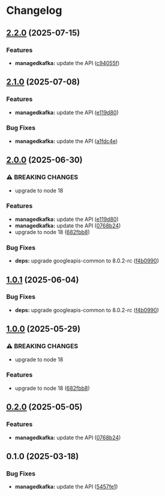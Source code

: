 # Changelog

## [2.2.0](https://github.com/googleapis/google-api-nodejs-client/compare/managedkafka-v2.1.0...managedkafka-v2.2.0) (2025-07-15)


### Features

* **managedkafka:** update the API ([c94055f](https://github.com/googleapis/google-api-nodejs-client/commit/c94055feb848da359ce86ce3fd96d239e74a4701))

## [2.1.0](https://github.com/googleapis/google-api-nodejs-client/compare/managedkafka-v2.0.0...managedkafka-v2.1.0) (2025-07-08)


### Features

* **managedkafka:** update the API ([e119d80](https://github.com/googleapis/google-api-nodejs-client/commit/e119d80b79ccd723dce7da375b7515fa3993d483))


### Bug Fixes

* **managedkafka:** update the API ([a1fdc4e](https://github.com/googleapis/google-api-nodejs-client/commit/a1fdc4eee2d152bdc75d0ee3b3677a57634e1cac))

## [2.0.0](https://github.com/googleapis/google-api-nodejs-client/compare/managedkafka-v1.0.1...managedkafka-v2.0.0) (2025-06-30)


### ⚠ BREAKING CHANGES

* upgrade to node 18

### Features

* **managedkafka:** update the API ([e119d80](https://github.com/googleapis/google-api-nodejs-client/commit/e119d80b79ccd723dce7da375b7515fa3993d483))
* **managedkafka:** update the API ([0768b24](https://github.com/googleapis/google-api-nodejs-client/commit/0768b24eb8b2442f43b3686d86cb66ce304afcc9))
* upgrade to node 18 ([682fbb8](https://github.com/googleapis/google-api-nodejs-client/commit/682fbb869189ae92b3e9a194d37d0548af0c1f92))


### Bug Fixes

* **deps:** upgrade googleapis-common to 8.0.2-rc ([f4b0990](https://github.com/googleapis/google-api-nodejs-client/commit/f4b099071040cfbcfe4a2e7d487d45ee93b369e0))

## [1.0.1](https://github.com/googleapis/google-api-nodejs-client/compare/managedkafka-v1.0.0...managedkafka-v1.0.1) (2025-06-04)


### Bug Fixes

* **deps:** upgrade googleapis-common to 8.0.2-rc ([f4b0990](https://github.com/googleapis/google-api-nodejs-client/commit/f4b099071040cfbcfe4a2e7d487d45ee93b369e0))

## [1.0.0](https://github.com/googleapis/google-api-nodejs-client/compare/managedkafka-v0.2.0...managedkafka-v1.0.0) (2025-05-29)


### ⚠ BREAKING CHANGES

* upgrade to node 18

### Features

* upgrade to node 18 ([682fbb8](https://github.com/googleapis/google-api-nodejs-client/commit/682fbb869189ae92b3e9a194d37d0548af0c1f92))

## [0.2.0](https://github.com/googleapis/google-api-nodejs-client/compare/managedkafka-v0.1.0...managedkafka-v0.2.0) (2025-05-05)


### Features

* **managedkafka:** update the API ([0768b24](https://github.com/googleapis/google-api-nodejs-client/commit/0768b24eb8b2442f43b3686d86cb66ce304afcc9))

## 0.1.0 (2025-03-18)


### Bug Fixes

* **managedkafka:** update the API ([5457fe1](https://github.com/googleapis/google-api-nodejs-client/commit/5457fe13d238b09220e484eb319df853f7b770d4))
